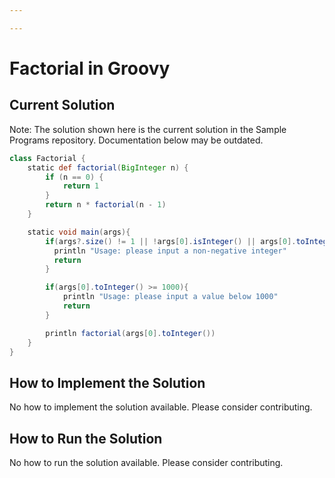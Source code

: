 ```yaml
---

---
```


# Factorial in Groovy

## Current Solution

Note: The solution shown here is the current solution in the Sample Programs repository. Documentation below may be outdated.

```Groovy
class Factorial {
    static def factorial(BigInteger n) {
        if (n == 0) {
            return 1
        }
        return n * factorial(n - 1)
    }

    static void main(args){
        if(args?.size() != 1 || !args[0].isInteger() || args[0].toInteger() < 0) {
          println "Usage: please input a non-negative integer"
          return
        }

        if(args[0].toInteger() >= 1000){
            println "Usage: please input a value below 1000"
            return
        }

        println factorial(args[0].toInteger())
    }
}
```

## How to Implement the Solution

No how to implement the solution available. Please consider contributing.

## How to Run the Solution

No how to run the solution available. Please consider contributing.